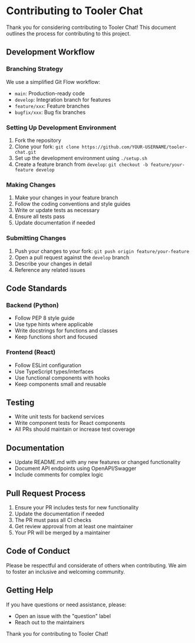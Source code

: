 # Contributing to Tooler Chat

Thank you for considering contributing to Tooler Chat! This document outlines the process for contributing to this project.

## Development Workflow

### Branching Strategy

We use a simplified Git Flow workflow:

- `main`: Production-ready code
- `develop`: Integration branch for features
- `feature/xxx`: Feature branches
- `bugfix/xxx`: Bug fix branches

### Setting Up Development Environment

1. Fork the repository
2. Clone your fork: `git clone https://github.com/YOUR-USERNAME/tooler-chat.git`
3. Set up the development environment using `./setup.sh`
4. Create a feature branch from `develop`: `git checkout -b feature/your-feature develop`

### Making Changes

1. Make your changes in your feature branch
2. Follow the coding conventions and style guides
3. Write or update tests as necessary
4. Ensure all tests pass
5. Update documentation if needed

### Submitting Changes

1. Push your changes to your fork: `git push origin feature/your-feature`
2. Open a pull request against the `develop` branch
3. Describe your changes in detail
4. Reference any related issues

## Code Standards

### Backend (Python)

- Follow PEP 8 style guide
- Use type hints where applicable
- Write docstrings for functions and classes
- Keep functions short and focused

### Frontend (React)

- Follow ESLint configuration
- Use TypeScript types/interfaces
- Use functional components with hooks
- Keep components small and reusable

## Testing

- Write unit tests for backend services
- Write component tests for React components
- All PRs should maintain or increase test coverage

## Documentation

- Update README.md with any new features or changed functionality
- Document API endpoints using OpenAPI/Swagger
- Include comments for complex logic

## Pull Request Process

1. Ensure your PR includes tests for new functionality
2. Update the documentation if needed
3. The PR must pass all CI checks
4. Get review approval from at least one maintainer
5. Your PR will be merged by a maintainer

## Code of Conduct

Please be respectful and considerate of others when contributing. We aim to foster an inclusive and welcoming community.

## Getting Help

If you have questions or need assistance, please:

- Open an issue with the "question" label
- Reach out to the maintainers

Thank you for contributing to Tooler Chat!
